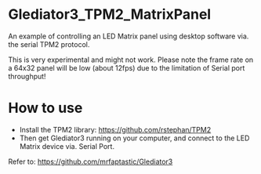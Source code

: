 # Glediator3_TPM2_MatrixPanel
An example of controlling an LED Matrix panel using desktop software via. the serial TPM2 protocol.

This is very experimental and might not work. Please note the frame rate on a 64x32 panel will be low (about 12fps) due to the limitation of  Serial port throughput!

# How to use
* Install the TPM2 library: https://github.com/rstephan/TPM2
* Then get Glediator3 running on your computer, and connect to the LED Matrix device via. Serial Port.

Refer to: https://github.com/mrfaptastic/Glediator3
